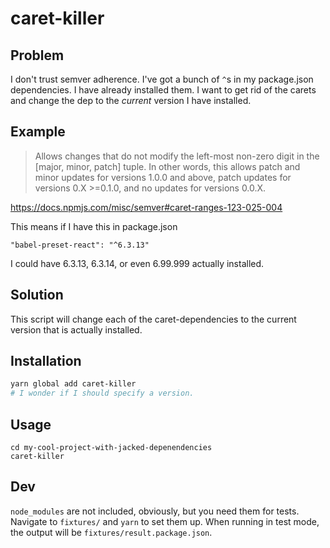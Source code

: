 # caret-killer

## Problem

I don't trust semver adherence.  I've got a bunch of `^`s in my package.json
dependencies.  I have already installed them.  I want to get rid of the carets
and change the dep to the _current_ version I have installed.


## Example

> Allows changes that do not modify the left-most non-zero digit in the [major, minor, patch] tuple. In other words, this allows patch and minor updates for versions 1.0.0 and above, patch updates for versions 0.X >=0.1.0, and no updates for versions 0.0.X.

https://docs.npmjs.com/misc/semver#caret-ranges-123-025-004

This means if I have this in package.json

```
"babel-preset-react": "^6.3.13"
```

I could have 6.3.13, 6.3.14, or even 6.99.999 actually installed.


## Solution

This script will change each of the caret-dependencies to the current version
that is actually installed.


## Installation

```sh
yarn global add caret-killer
# I wonder if I should specify a version.
```


## Usage

```
cd my-cool-project-with-jacked-depenendencies
caret-killer
```

## Dev

`node_modules` are not included, obviously, but you need them for tests.
Navigate to `fixtures/` and `yarn` to set them up.  When running in test mode,
the output will be `fixtures/result.package.json`.
